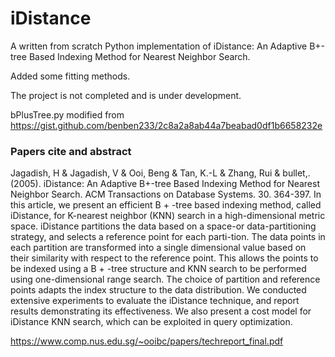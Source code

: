 # iDistance

A written from scratch Python implementation of iDistance: An Adaptive B+-tree Based Indexing Method for Nearest Neighbor Search.

Added some fitting methods.

The project is not completed and is under development.

bPlusTree.py modified from https://gist.github.com/benben233/2c8a2a8ab44a7beabad0df1b6658232e

### Papers cite and abstract

Jagadish, H & Jagadish, V & Ooi, Beng & Tan, K.-L & Zhang, Rui & bullet,. (2005). iDistance: An Adaptive B+-tree Based Indexing Method for Nearest Neighbor Search. ACM Transactions on Database Systems. 30. 364-397. In this article, we present an efficient B + -tree based indexing method, called iDistance, for K-nearest neighbor (KNN) search in a high-dimensional metric space. iDistance partitions the data based on a space-or data-partitioning strategy, and selects a reference point for each parti-tion. The data points in each partition are transformed into a single dimensional value based on their similarity with respect to the reference point. This allows the points to be indexed using a B + -tree structure and KNN search to be performed using one-dimensional range search. The choice of partition and reference points adapts the index structure to the data distribution. We conducted extensive experiments to evaluate the iDistance technique, and report results demonstrating its effectiveness. We also present a cost model for iDistance KNN search, which can be exploited in query optimization.

https://www.comp.nus.edu.sg/~ooibc/papers/techreport_final.pdf
